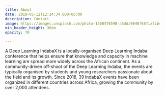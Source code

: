 ```yaml
---
title: About
date: 2019-05-12T12:14:34.000+06:00
description: Contact
image: https://images.unsplash.com/photo-1558470598-a5dda9640f68?ixlib=rb-1.2.1&ixid=MnwxMjA3fDB8MHxwaG90by1wYWdlfHx8fGVufDB8fHx8&auto=format&fit=crop&w=1742&q=95
min_header_height: 30em
opacity: 70

---
```


A Deep Learning IndabaX is a locally-organised Deep Learning Indaba conference 
that helps ensure that knowledge and capacity in machine learning are spread more widely 
across the African continent. As a community-driven off-shoot of the Deep Learning Indaba,
the events are typically organised by students and young researchers passionate about the 
field and its growth. Since 2018, 39 IndabaX events have been organized in different 
countries across Africa, growing the community by over 2,000 attendees. 
